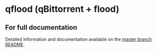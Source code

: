 # qflood (qBittorrent + flood)

## For full documentation

Detailed information and documentation available on the [master branch README](https://github.com/engels74/qflood/tree/master).
